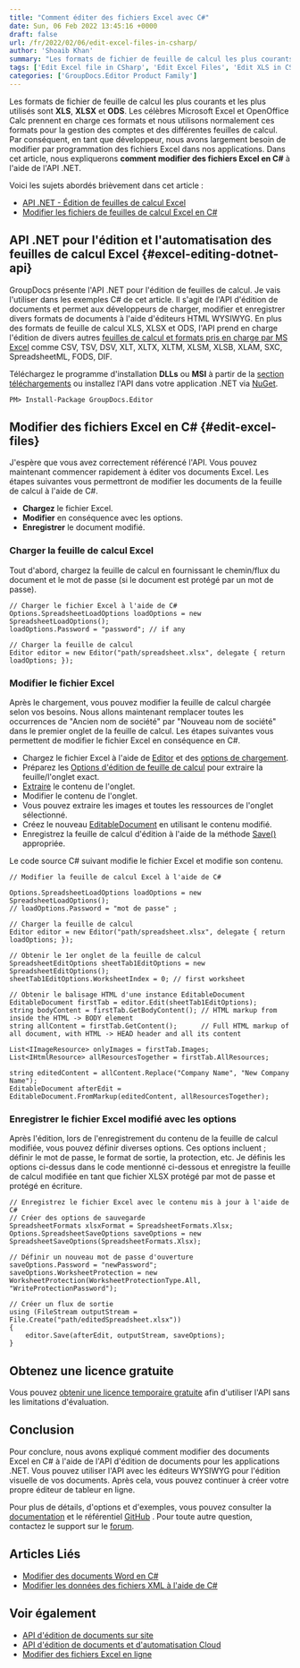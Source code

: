 ```yaml
---
title: "Comment éditer des fichiers Excel avec C#"
date: Sun, 06 Feb 2022 13:45:16 +0000
draft: false
url: /fr/2022/02/06/edit-excel-files-in-csharp/
author: 'Shoaib Khan'
summary: "Les formats de fichier de feuille de calcul les plus courants et les plus utilisés sont **XLS**, **XLSX** et **ODS**. Les célèbres Microsoft Excel et OpenOffice Calc prennent en charge ces formats et nous utilisons normalement ces formats pour la gestion des comptes et des différentes feuilles de calcul. Par conséquent, en tant que développeur, nous avons largement besoin de modifier par programmation des fichiers Excel dans nos applications. Dans cet article, nous expliquerons **comment modifier des fichiers Excel en C#** à l'aide de l'API .NET."
tags: ['Edit Excel file in CSharp', 'Edit Excel Files', 'Edit XLS in CSharp', 'Edit XLSX in CSharp', 'Spreadsheet Editing in CSharp']
categories: ['GroupDocs.Editor Product Family']
---
```


Les formats de fichier de feuille de calcul les plus courants et les plus utilisés sont **XLS**, **XLSX** et **ODS**. Les célèbres Microsoft Excel et OpenOffice Calc prennent en charge ces formats et nous utilisons normalement ces formats pour la gestion des comptes et des différentes feuilles de calcul. Par conséquent, en tant que développeur, nous avons largement besoin de modifier par programmation des fichiers Excel dans nos applications. Dans cet article, nous expliquerons **comment modifier des fichiers Excel en C#** à l'aide de l'API .NET.

Voici les sujets abordés brièvement dans cet article :

* [API .NET - Édition de feuilles de calcul Excel](#excel-editing-dotnet-api)
* [Modifier les fichiers de feuilles de calcul Excel en C#](#edit-excel-files)

## API .NET pour l'édition et l'automatisation des feuilles de calcul Excel {#excel-editing-dotnet-api}

GroupDocs présente l'API .NET pour l'édition de feuilles de calcul. Je vais l'utiliser dans les exemples C# de cet article. Il s'agit de l'API d'édition de documents et permet aux développeurs de charger, modifier et enregistrer divers formats de documents à l'aide d'éditeurs HTML WYSIWYG. En plus des formats de feuille de calcul XLS, XLSX et ODS, l'API prend en charge l'édition de divers autres [feuilles de calcul et formats pris en charge par MS Excel](https://docs.groupdocs.com/editor/net/supported-document-formats/) comme CSV, TSV, DSV, XLT, XLTX, XLTM, XLSM, XLSB, XLAM, SXC, SpreadsheetML, FODS, DIF.

Téléchargez le programme d'installation **DLLs** ou **MSI** à partir de la [section téléchargements](https://downloads.groupdocs.com/editor/net) ou installez l'API dans votre application .NET via [NuGet](https://www.nuget.org/packages/groupdocs.editor).

```
PM> Install-Package GroupDocs.Editor
```

## Modifier des fichiers Excel en C# {#edit-excel-files}

J'espère que vous avez correctement référencé l'API. Vous pouvez maintenant commencer rapidement à éditer vos documents Excel. Les étapes suivantes vous permettront de modifier les documents de la feuille de calcul à l'aide de C#.

* **Chargez** le fichier Excel.
* **Modifier** en conséquence avec les options.
* **Enregistrer** le document modifié.

### Charger la feuille de calcul Excel

Tout d'abord, chargez la feuille de calcul en fournissant le chemin/flux du document et le mot de passe (si le document est protégé par un mot de passe).

```
// Charger le fichier Excel à l'aide de C#
Options.SpreadsheetLoadOptions loadOptions = new SpreadsheetLoadOptions();
loadOptions.Password = "password"; // if any

// Charger la feuille de calcul
Editor editor = new Editor("path/spreadsheet.xlsx", delegate { return loadOptions; });
```

### Modifier le fichier Excel

Après le chargement, vous pouvez modifier la feuille de calcul chargée selon vos besoins. Nous allons maintenant remplacer toutes les occurrences de "Ancien nom de société" par "Nouveau nom de société" dans le premier onglet de la feuille de calcul. Les étapes suivantes vous permettent de modifier le fichier Excel en conséquence en C#.

* Chargez le fichier Excel à l'aide de [Editor](https://apireference.groupdocs.com/editor/net/groupdocs.editor/editor) et des [options de chargement](https://apireference.groupdocs.com/editor/net/groupdocs.editor.options/spreadsheetloadoptions).
* Préparez les [Options d'édition de feuille de calcul](https://apireference.groupdocs.com/editor/net/groupdocs.editor.options/spreadsheeteditoptions) pour extraire la feuille/l'onglet exact.
* [Extraire](https://apireference.groupdocs.com/editor/net/groupdocs.editor/editabledocument/methods/index) le contenu de l'onglet.
* Modifier le contenu de l'onglet.
* Vous pouvez extraire les images et toutes les ressources de l'onglet sélectionné.
* Créez le nouveau [EditableDocument](https://apireference.groupdocs.com/editor/net/groupdocs.editor/editabledocument) en utilisant le contenu modifié.
* Enregistrez la feuille de calcul d'édition à l'aide de la méthode [Save()](https://apireference.groupdocs.com/editor/net/groupdocs.editor/editor/methods/save/index) appropriée.

Le code source C# suivant modifie le fichier Excel et modifie son contenu.

```
// Modifier la feuille de calcul Excel à l'aide de C#

Options.SpreadsheetLoadOptions loadOptions = new SpreadsheetLoadOptions();
// loadOptions.Password = "mot de passe" ;

// Charger la feuille de calcul
Editor editor = new Editor("path/spreadsheet.xlsx", delegate { return loadOptions; });

// Obtenir le 1er onglet de la feuille de calcul
SpreadsheetEditOptions sheetTab1EditOptions = new SpreadsheetEditOptions();
sheetTab1EditOptions.WorksheetIndex = 0; // first worksheet

// Obtenir le balisage HTML d'une instance EditableDocument
EditableDocument firstTab = editor.Edit(sheetTab1EditOptions);
string bodyContent = firstTab.GetBodyContent(); // HTML markup from inside the HTML -> BODY element
string allContent = firstTab.GetContent();      // Full HTML markup of all document, with HTML -> HEAD header and all its content

List<IImageResource> onlyImages = firstTab.Images;
List<IHtmlResource> allResourcesTogether = firstTab.AllResources;

string editedContent = allContent.Replace("Company Name", "New Company Name");
EditableDocument afterEdit = EditableDocument.FromMarkup(editedContent, allResourcesTogether);
```

### Enregistrer le fichier Excel modifié avec les options

Après l'édition, lors de l'enregistrement du contenu de la feuille de calcul modifiée, vous pouvez définir diverses options. Ces options incluent ; définir le mot de passe, le format de sortie, la protection, etc. Je définis les options ci-dessus dans le code mentionné ci-dessous et enregistre la feuille de calcul modifiée en tant que fichier XLSX protégé par mot de passe et protégé en écriture.

```
// Enregistrez le fichier Excel avec le contenu mis à jour à l'aide de C#
// Créer des options de sauvegarde
SpreadsheetFormats xlsxFormat = SpreadsheetFormats.Xlsx;
Options.SpreadsheetSaveOptions saveOptions = new SpreadsheetSaveOptions(SpreadsheetFormats.Xlsx);

// Définir un nouveau mot de passe d'ouverture
saveOptions.Password = "newPassword";
saveOptions.WorksheetProtection = new WorksheetProtection(WorksheetProtectionType.All, "WriteProtectionPassword");

// Créer un flux de sortie
using (FileStream outputStream = File.Create("path/editedSpreadsheet.xlsx"))
{
    editor.Save(afterEdit, outputStream, saveOptions);
}
```

## Obtenez une licence gratuite

Vous pouvez [obtenir une licence temporaire gratuite](https://purchase.groupdocs.com/temporary-license) afin d'utiliser l'API sans les limitations d'évaluation.

## Conclusion

Pour conclure, nous avons expliqué comment modifier des documents Excel en C# à l'aide de l'API d'édition de documents pour les applications .NET. Vous pouvez utiliser l'API avec les éditeurs WYSIWYG pour l'édition visuelle de vos documents. Après cela, vous pouvez continuer à créer votre propre éditeur de tableur en ligne.

Pour plus de détails, d'options et d'exemples, vous pouvez consulter la [documentation](https://docs.groupdocs.com/editor/net) et le référentiel [GitHub](https://github.com/groupdocs-editor) . Pour toute autre question, contactez le support sur le [forum](https://forum.groupdocs.com/c/assembly).

## Articles Liés

* [Modifier des documents Word en C#](https://blog.groupdocs.com/2021/03/26/edit-word-documents-in-csharp/)
* [Modifier les données des fichiers XML à l'aide de C#](https://blog.groupdocs.com/2021/11/02/edit-xml-files-using-csharp/)

## Voir également

* [API d'édition de documents sur site](https://products.groupdocs.com/editor/family)
* [API d'édition de documents et d'automatisation Cloud](https://products.groupdocs.cloud/editor/family)
* [Modifier des fichiers Excel en ligne](https://products.groupdocs.app/editor/excel)





